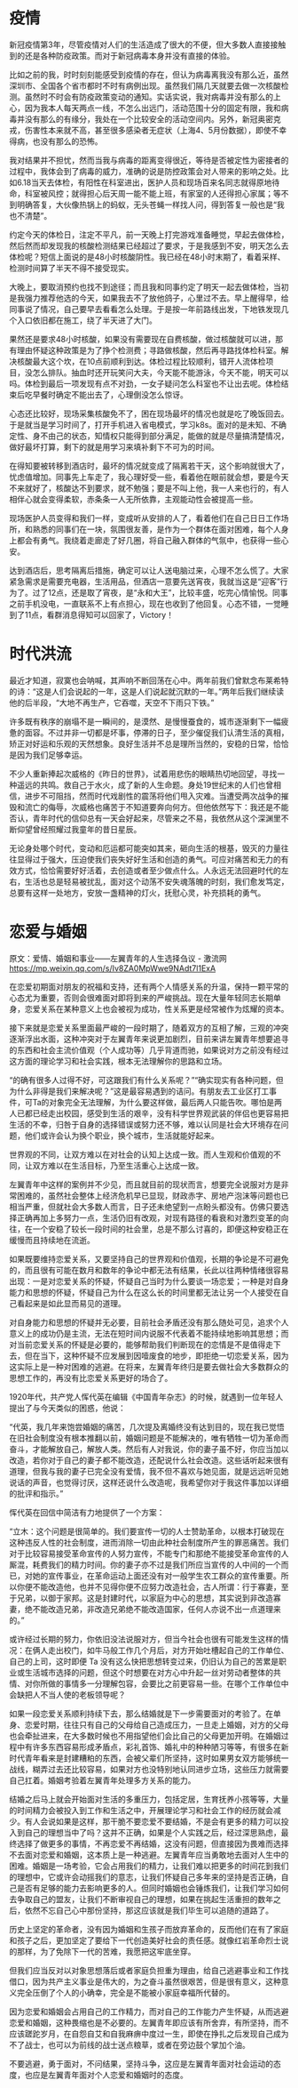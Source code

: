 # 疫情

新冠疫情第3年，尽管疫情对人们的生活造成了很大的不便，但大多数人直接接触到的还是各种防疫政策。而对于新冠病毒本身并没有直接的体验。

比如之前的我，时时刻刻能感受到疫情的存在，但认为病毒离我没有那么近，虽然深圳市、全国各个省市都时不时有病例出现。虽然我们隔几天就要去做一次核酸检测。虽然时不时会有防疫政策变动的通知。实话实说，我对病毒并没有那么的上心，因为我本人每天两点一线，不怎么出远门，活动范围十分的固定有限，我和病毒并没有那么的有缘分，我处在一个比较安全的活动空间内。另外，新冠奥密克戎，伤害性本来就不高，甚至很多感染者无症状（上海4、5月份数据），即使不幸得病，也没有那么的恐怖。

我对结果并不担忧，然而当我与病毒的距离变得很近，等待是否被定性为密接者的过程中，我体会到了病毒的威力，准确的说是防控政策会对人带来的影响之处。比如6.18当天去体检，有阳性在科室进出，医护人员和现场百来名同志就得原地待命，科室被风控；就得担心后天周一能不能上班，有家室的人还得担心家属；等不到明确答复，大伙像热锅上的蚂蚁，无头苍蝇一样找人问，得到答复一般也是“我也不清楚”。

约定今天的体检日，注定不平凡，前一天晚上打完游戏准备睡觉，早起去做体检，然后然而却发现我的核酸检测结果已经超过了要求，于是我感到不安，明天怎么去体检呢？短信上面说的是48小时核酸阴性。我已经在48小时末期了，看着采样、检测时间算了半天不得不接受现实。

大晚上，要取消预约也找不到途径；而且我和同事约定了明天一起去做体检，当初是我强力推荐他选的今天，如果我去不了放他鸽子，心里过不去。早上醒得早，给同事说了情况，自己要早去看看怎么处理。于是按一年前路线出发，下地铁发现几个入口依旧都在施工，绕了半天进了大门。

果然还是要求48小时核酸，如果没有需要现在自费核酸，做过核酸就可以进，那有理由怀疑这种政策是为了挣个检测费；寻路做核酸，然后再寻路找体检科室。解决核酸最大这个坎，在10点前顺利到达。体检过程比较顺利，错开人流体检项目，没怎么排队。抽血时还开玩笑问大夫，今天能不能游泳，今天不能，明天可以吗。体检到最后一项发现有点不对劲，一女子疑问怎么科室也不让出去呢。体检结束后吃早餐时确定不能出去了，心理倒没怎么惊讶。

心态还比较好，现场采集核酸免不了，困在现场最坏的情况也就是吃了晚饭回去。于是就当是学习时间了，打开手机进入省电模式，学习k8s。面对的是未知、不确定性、身不由己的状态，知情权只能得到部分满足，能做的就是尽量搞清楚情况，做好最坏打算，剩下的就是用学习来填补剩下不可为的时间。

在得知要被转移到酒店时，最坏的情况就变成了隔离若干天，这个影响就很大了，忧虑值增加。同事先上车走了，我心理好受一些，看着他在眼前就会想，要是今天不来就好了，核酸达不到要求，就不勉强；要是不叫上他，我一人来也行的，有人相伴心就会变得柔软，赤条条一人无所依靠，主观能动性会被提高一些。

现场医护人员变得和我们一样，变成听从安排的人了，看着他们在自己日日工作场所，和熟悉的同事们在一块，氛围很友善，是作为一个群体在面对困难，每个人身上都会有勇气。我绕着走廊走了好几圈，将自己融入群体的气氛中，也获得一些心安。

达到酒店后，思考隔离后措施，确定可以让人送电脑过来，心理不怎么慌了。大家紧急需求是需要充电器，生活用品，但酒店一意要先送宵夜，我就当这是“迎客”行为了。过了12点，还是取了宵夜，是“永和大王”，比较丰盛，吃完心情愉悦。同事之前手机没电，一直联系不上有点担心，现在也收到了他回复。心态不错，一觉睡到了11点，看群消息得知可以回家了，Victory！

# 时代洪流

最近才知道，寂寞也会呐喊，其声响不断回荡在心中。两年前我们曾默念布莱希特的诗：“这是人们会说起的一年，这是人们说起就沉默的一年。”两年后我们继续读他的后半段，“大地不再生产，它吞噬，天空不下雨只下铁。”

许多既有秩序的崩塌不是一瞬间的，是漠然、是慢慢蚕食的，城市逐渐剩下一幅疲惫的面容。不过并非一切都是坏事，停滞的日子，至少催促我们认清生活的真相，矫正对好运和乐观的天然想象。良好生活并不总是理所当然的，安稳的日常，恰恰是因为我们足够幸运。

不少人重新捧起次威格的《昨日的世界》，试着用悲伤的眼睛热切地回望，寻找一种遥远的共鸣。救自己于水火，成了新的人生命题。身处19世纪末的人们也曾相信，进步不可阻挡，然而时代戏剧性的震荡将他们甩入灾难。当遭受两次战争的摧毁和流亡的侮辱，次威格也痛苦于不知道要奔向何方。但他依然写下：我还是不能否认，青年时代的信仰总有一天会好起来，尽管来之不易，我依然从这个深渊里不断仰望曾经照耀过我童年的昔日星辰。

无论身处哪个时代，变动和厄运都可能突如其来，砸向生活的根基，毁灭的力量往往显得过于强大，压迫使我们丧失好好生活和创造的勇气。可应对痛苦和无力的有效方式，恰恰需要好好活着，去创造或者至少做点什么。人永远无法回避时代的左右，生活也总是轻易被扰乱，面对这个动荡不安失魂落魄的时刻，我们愈发笃定，总要有这样一处地方，安放一盏精神的灯火，抚慰心灵，补充损耗的勇气。

# 恋爱与婚姻

原文：爱情、婚姻和事业——左翼青年的人生选择刍议 - 激流网  https://mp.weixin.qq.com/s/Iv8ZA0MpWwe9NAdt7l1ExA

在恋爱初期面对朋友的祝福和支持，还有两个人情感关系的升温，保持一颗平常的心态尤为重要，否则会很难面对即将到来的严峻挑战。现在大量年轻同志长期单身，恋爱关系在某种意义上也会被视为成功，性关系更是经常被作为炫耀的资本。

接下来就是恋爱关系里面最严峻的一段时期了，随着双方的互相了解，三观的冲突逐渐浮出水面，这种冲突对于左翼青年来说更加剧烈，目前来讲左翼青年想要追寻的东西和社会主流价值观（个人成功等）几乎背道而驰，如果说对方之前没有经过这方面的理论学习和社会实践，根本无法理解你的思路和立场。

“的确有很多人过得不好，可这跟我们有什么关系呢？”“确实现实有各种问题，但为什么非得是我们来解决呢？”这是最容易遇到的诘问。有朋友去工业区打工事件，可Ta的对象完全无法理解，为什么要这样做，最后两人只能告吹。哪怕是两人已都已经走出校园，感受到生活的艰辛，没有科学世界观武装的伴侣也更容易把生活的不幸，归咎于自身的选择错误或努力还不够，难以认同是社会大环境存在问题，他们或许会认为换个职业，换个城市，生活就能好起来。

世界观的不同，让双方难以在对社会的认知上达成一致。而人生观和价值观的不同，让双方难以在生活目标，乃至生活重心上达成一致。

左翼青年中这样的案例并不少见，而且就目前的现状而言，想要完全说服对方是非常困难的，虽然社会整体上经济危机早已显现，财政赤字、房地产泡沫等问题也已相当严重，但就社会大多数人而言，日子还未绝望到一点盼头都没有。仿佛只要选择正确再加上多努力一点，生活仍旧有改观，对现有路径的看衰和对激烈变革的向往，在一个安稳了较长一段时间的社会里，总是不那么讨喜的，即便这种安稳正在缓慢而且持续地在流逝。

如果既要维持恋爱关系，又要坚持自己的世界观和价值观，长期的争论是不可避免的，而且很有可能在数月和数年的争论中都无法有结果，长此以往两种情绪很容易出现：一是对恋爱关系的怀疑，怀疑自己当时为什么要谈一场恋爱；一种是对自身能力和思想的怀疑，怀疑自己为什么在这么长的时间里都无法让另一个人接受在自己看起来是如此显而易见的道理。

对自身能力和思想的怀疑并无必要，目前社会矛盾还没有那么随处可见，追求个人意义上的成功仍是主流，无法在短时间内说服不代表着不能持续地影响其思想；而对当前恋爱关系的怀疑是必要的，能够帮助我们判断现在的恋情是不是值得走下去，但在当下，这种怀疑不应发展到因噎废食的地步，即拒绝一切恋爱关系，因为这实际上是一种对困难的逃避。在将来，左翼青年终归是要去做社会大多数群众的思想工作的，再没有比恋爱关系更好的场合了。

1920年代，共产党人恽代英在编辑《中国青年杂志》的时候，就遇到一位年轻人提出了与今天类似的困惑，他说：

“代英，我几年来饱尝婚姻的痛苦，几次提及离婚终没有达到目的，现在我已觉悟在旧社会制度没有根本推翻以前，婚姻问题是不能解决的，唯有牺牲一切为革命而奋斗，才能解放自己，解放人类。然后有人对我说，你的妻子虽不好，你应当加以改造，若你对于自己的妻子都不能改造，还配说什么社会改造。这些话听起来很有道理，但我与我的妻子已完全没有爱情，我不但不喜欢与她见面，就是远远听见她说话的声音，也觉得讨厌，这样还说什么改造呢，我希望你对于我这件事加以详细的批评和指示。”

恽代英在回信中简洁有力地提供了一个方案：

“立木：这个问题是很简单的。我们要宣传一切的人士赞助革命，以根本打破现在这种违反人性的社会制度，进而消除一切由此种社会制度所产生的罪恶痛苦。我们对于比较容易接受革命宣传的人努力宣传，不能专门和那绝不能接受革命宣传的人厮混，耗费我们的精力时间。你的妻子亦不过是我们所应当宣传的人中间的一个而已，对她的宣传事业，在革命运动上面还没有对一般学生农工群众的宣传重要。所以你便不能改造他，也并不见得你便不应努力改造社会，古人所谓：行于寡妻，至于兄弟，以御于家邦。这是封建时代，以家庭为中心的思想，其实说到非改造寡妻，绝不能改造兄弟，非改造兄弟绝不能改造国家，任何人亦说不出一点道理来的。”

或许经过长期的努力，你依旧没法说服对方，但当今社会也很有可能发生这样的情况：在俩人走出校门，如牛马般工作几个月后，对方开始吐槽起自己的工作单位、自己的上司，这时即便 Ta 没有这么快把思想转变过来，仍旧认为自己的苦累是职业或生活城市选择的问题，但这个时想要在对方心中升起一丝对劳动者整体的共情、对你所做的事情多一分理解包容，会要比之前更容易一些。在哪个工作单位中会缺把人不当人使的老板领导呢？

如果一段恋爱关系顺利持续下去，那么结婚就是下一步需要面对的考验了。在单身、恋爱时期，往往只有自己的父母给自己造成压力，一旦走上婚姻，对方的父母也会牵扯进来，在大多数时候也不用指望他们会比自己的父母更加开明。在婚姻过程中有许多东西容易形成矛盾点，彩礼首饰、婚礼中的种种陋习等等，有很多在新时代青年看来是封建糟粕的东西，会被父辈们所坚持，这时如果男女双方能够统一战线，糊弄过去还比较容易，如果对方也没特别地认同进步立场，这些压力就需要自己扛着。婚姻考验着左翼青年处理多方关系的能力。

结婚之后马上就会开始面对生活的多重压力，包括定居，生育抚养小孩等等，大量的时间精力会被投入到工作和生活之中，开展理论学习和社会工作的经历就会减少。有人会说如果是这样，那干脆不要恋爱不要结婚，不是会有更多的精力可以投入到自己的理想当中了吗？这并不正确，如果是个人实践之后，经过深思熟虑，最终选择了做更多的事情，不再恋爱不再结婚，这没有问题，但直接因为畏难而选择不去面对恋爱和婚姻，这本质上是一种逃避。左翼青年应当勇敢地去面对人生中的困难。婚姻是一场考验，它会占用我们的精力，让我们难以把更多的时间花到我们的理想中，它或许会动摇我们的意志，让我们怀疑自己多年来的坚持是否正确，自己是否有足够的能力去影响更多的人。但同时婚姻也会锤炼我们，让我们学习如何去争取自己的盟友，让我们不断审视自己的理想，如果在挑起生活重担的数年之后，依然不忘自己心中那份坚持，那这应该就是我们毕生可以追随的道路了。

历史上坚定的革命者，没有因为婚姻和生孩子而放弃革命的，反而他们在有了家庭和孩子之后，更加坚定了要给下一代创造美好社会的责任感。就像红岩革命烈士说的那样，为了免除下一代的苦难，我愿把这牢底坐穿。

但我们应当反对以对象思想落后或者家庭负担重为理由，给自己逃避事业和工作找借口，因为共产主义事业是伟大的，为之奋斗虽然很艰苦，但是很有意义，这种意义完全压倒了个人的小确幸，完全是不能被小家庭幸福所代替的。

因为恋爱和婚姻会占用自己的工作精力，而对自己的工作能力产生怀疑，从而逃避恋爱和婚姻，这种畏缩也是不必要的。左翼青年即应该有所舍弃，有所坚持，而不应该蹉跎岁月，在自怨自艾和自我麻痹中度过一生，即使在挣扎之后发现自己成为不了战士，也可以为前线的战士送点粮草，或者在旁边鼓个掌加个油。

不要逃避，勇于面对，不问结果，坚持斗争，这应是左翼青年面对社会运动的态度，也应是左翼青年面对个人恋爱和婚姻时的态度。
